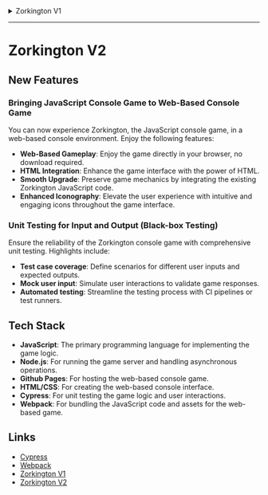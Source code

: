<details>
<summary>Zorkington V1</summary>

# Zorkington V1
![zork game west of house splash screen](https://res.cloudinary.com/btvca/image/upload/v1623935793/zork-west-of-house_ugpgww.jpg "Zork, West of House")

[The game Zork](https://en.wikipedia.org/wiki/Zork) was not the first text adventure game, but it was the first to achieve commercial success.

In this project, you will create a version of Zork born from your own beautiful mind. In our example case, it's one that takes place in the faraway kingdom of Burlington, Vermont. Feel free to use it as well :)

## Features
- **Introductory Text Display**: Displays an introductory text when the game starts.
- **User Input Handling**: Handles user input and provides appropriate responses.
  - Unrecognized commands result in a specific message.
- **Item Interaction**: Players can interact with items, such as reading signs.
- **Immovable Objects**: Some objects cannot be taken, and the game will notify the player.
- **Locked Doors**: Doors may be locked, requiring a code to unlock.
- **Puzzle Solving**: Players can solve puzzles to progress to the next room.
- **Room Descriptions**: Provides detailed descriptions of the rooms.
- **Inventory Management**: Players can pick up, drop, and view items in their inventory.
- **Room Connections**: Multiple rooms with unique connections, puzzles, and inventories.

## Tech Stack
- **JavaScript**: The primary programming language for implementing the game logic.
- **Node.js**: For running the game server and handling asynchronous operations.
- **Terminal**: For handling command-line prompts and user inputs.

## Links

* <https://en.wikipedia.org/wiki/Zork>
* <https://classicreload.com/zork-i.html> - Play Original Zork here!
* <http://mentalfloss.com/article/29885/eaten-grue-brief-history-zork>
* [Zork running in a web browser on an IBM 5050 PC emulator written in JavaScript.](https://www.pcjs.org/disks/pcx86/games/infocom/zork1/)
</details>

<!-- <details>
<summary>Zorkington V2</summary> -->


___

# Zorkington V2

## New Features

### Bringing JavaScript Console Game to Web-Based Console Game

You can now experience Zorkington, the JavaScript console game, in a web-based console environment. Enjoy the following features:

- **Web-Based Gameplay**: Enjoy the game directly in your browser, no download required.
- **HTML Integration**: Enhance the game interface with the power of HTML.
- **Smooth Upgrade**: Preserve game mechanics by integrating the existing Zorkington JavaScript code.
- **Enhanced Iconography**: Elevate the user experience with intuitive and engaging icons throughout the game interface.

### Unit Testing for Input and Output (Black-box Testing)

Ensure the reliability of the Zorkington console game with comprehensive unit testing. Highlights include:

- **Test case coverage**: Define scenarios for different user inputs and expected outputs.
- **Mock user input**: Simulate user interactions to validate game responses.
- **Automated testing**: Streamline the testing process with CI pipelines or test runners.

## Tech Stack
- **JavaScript**: The primary programming language for implementing the game logic.
- **Node.js**: For running the game server and handling asynchronous operations.
- **Github Pages**: For hosting the web-based console game.
- **HTML/CSS**: For creating the web-based console interface.
- **Cypress**: For unit testing the game logic and user interactions.
- **Webpack**: For bundling the JavaScript code and assets for the web-based game.

## Links
- [Cypress](https://www.cypress.io/)
- [Webpack](https://webpack.js.org/)
- [Zorkington V1](https://github.com/uprighted-learners/zorkington-aidanho1188/releases/tag/v1.0)
- [Zorkington V2](https://uprighted-learners.github.io/zorkington-aidanho1188/)



<!-- </details> -->